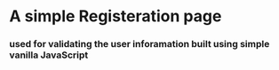 # A simple Registeration page

### used for validating the user inforamation built using simple vanilla JavaScript
